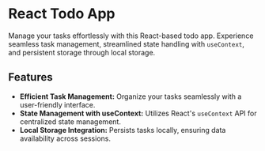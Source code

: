# React Todo App

Manage your tasks effortlessly with this React-based todo app. Experience seamless task management, streamlined state handling with `useContext`, and persistent storage through local storage.

## Features

- **Efficient Task Management:** Organize your tasks seamlessly with a user-friendly interface.
- **State Management with useContext:** Utilizes React's `useContext` API for centralized state management.
- **Local Storage Integration:** Persists tasks locally, ensuring data availability across sessions.
